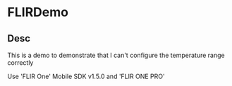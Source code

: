 # FLIRDemo

## Desc

This is a demo to demonstrate that I can't configure the temperature range correctly

Use 'FLIR One' Mobile SDK v1.5.0 and 'FLIR ONE PRO'
